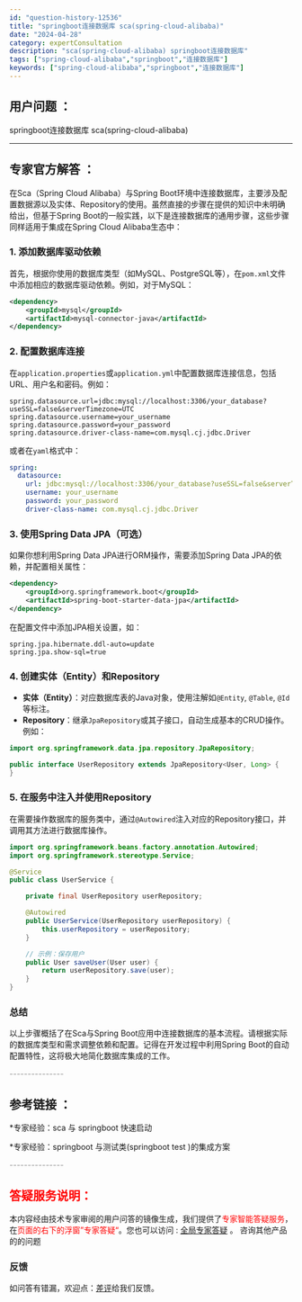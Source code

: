 ```yaml
---
id: "question-history-12536"
title: "springboot连接数据库 sca(spring-cloud-alibaba)"
date: "2024-04-28"
category: expertConsultation
description: "sca(spring-cloud-alibaba) springboot连接数据库"
tags: ["spring-cloud-alibaba","springboot","连接数据库"]
keywords: ["spring-cloud-alibaba","springboot","连接数据库"]
---
```


## 用户问题 ： 
 springboot连接数据库 sca(spring-cloud-alibaba) 

---------------
## 专家官方解答 ：

在Sca（Spring Cloud Alibaba）与Spring Boot环境中连接数据库，主要涉及配置数据源以及实体、Repository的使用。虽然直接的步骤在提供的知识中未明确给出，但基于Spring Boot的一般实践，以下是连接数据库的通用步骤，这些步骤同样适用于集成在Spring Cloud Alibaba生态中：

### 1. 添加数据库驱动依赖

首先，根据你使用的数据库类型（如MySQL、PostgreSQL等），在`pom.xml`文件中添加相应的数据库驱动依赖。例如，对于MySQL：

```xml
<dependency>
    <groupId>mysql</groupId>
    <artifactId>mysql-connector-java</artifactId>
</dependency>
```

### 2. 配置数据库连接

在`application.properties`或`application.yml`中配置数据库连接信息，包括URL、用户名和密码。例如：

```properties
spring.datasource.url=jdbc:mysql://localhost:3306/your_database?useSSL=false&serverTimezone=UTC
spring.datasource.username=your_username
spring.datasource.password=your_password
spring.datasource.driver-class-name=com.mysql.cj.jdbc.Driver
```

或者在`yaml`格式中：

```yaml
spring:
  datasource:
    url: jdbc:mysql://localhost:3306/your_database?useSSL=false&serverTimezone=UTC
    username: your_username
    password: your_password
    driver-class-name: com.mysql.cj.jdbc.Driver
```

### 3. 使用Spring Data JPA（可选）

如果你想利用Spring Data JPA进行ORM操作，需要添加Spring Data JPA的依赖，并配置相关属性：

```xml
<dependency>
    <groupId>org.springframework.boot</groupId>
    <artifactId>spring-boot-starter-data-jpa</artifactId>
</dependency>
```

在配置文件中添加JPA相关设置，如：

```properties
spring.jpa.hibernate.ddl-auto=update
spring.jpa.show-sql=true
```

### 4. 创建实体（Entity）和Repository

- **实体（Entity）**：对应数据库表的Java对象，使用注解如`@Entity`, `@Table`, `@Id`等标注。
- **Repository**：继承`JpaRepository`或其子接口，自动生成基本的CRUD操作。例如：

```java
import org.springframework.data.jpa.repository.JpaRepository;

public interface UserRepository extends JpaRepository<User, Long> {
}
```

### 5. 在服务中注入并使用Repository

在需要操作数据库的服务类中，通过`@Autowired`注入对应的Repository接口，并调用其方法进行数据库操作。

```java
import org.springframework.beans.factory.annotation.Autowired;
import org.springframework.stereotype.Service;

@Service
public class UserService {

    private final UserRepository userRepository;

    @Autowired
    public UserService(UserRepository userRepository) {
        this.userRepository = userRepository;
    }

    // 示例：保存用户
    public User saveUser(User user) {
        return userRepository.save(user);
    }
}
```

### 总结

以上步骤概括了在Sca与Spring Boot应用中连接数据库的基本流程。请根据实际的数据库类型和需求调整依赖和配置。记得在开发过程中利用Spring Boot的自动配置特性，这将极大地简化数据库集成的工作。


<font color="#949494">---------------</font> 


## 参考链接 ：

*专家经验：sca 与 springboot 快速启动 
 
 *专家经验：springboot 与测试类(springboot test )的集成方案 


 <font color="#949494">---------------</font> 
 


## <font color="#FF0000">答疑服务说明：</font> 

本内容经由技术专家审阅的用户问答的镜像生成，我们提供了<font color="#FF0000">专家智能答疑服务</font>，在<font color="#FF0000">页面的右下的浮窗”专家答疑“</font>。您也可以访问 : [全局专家答疑](https://opensource.alibaba.com/chatBot) 。 咨询其他产品的的问题

### 反馈
如问答有错漏，欢迎点：[差评](https://ai.nacos.io/user/feedbackByEnhancerGradePOJOID?enhancerGradePOJOId=12629)给我们反馈。

